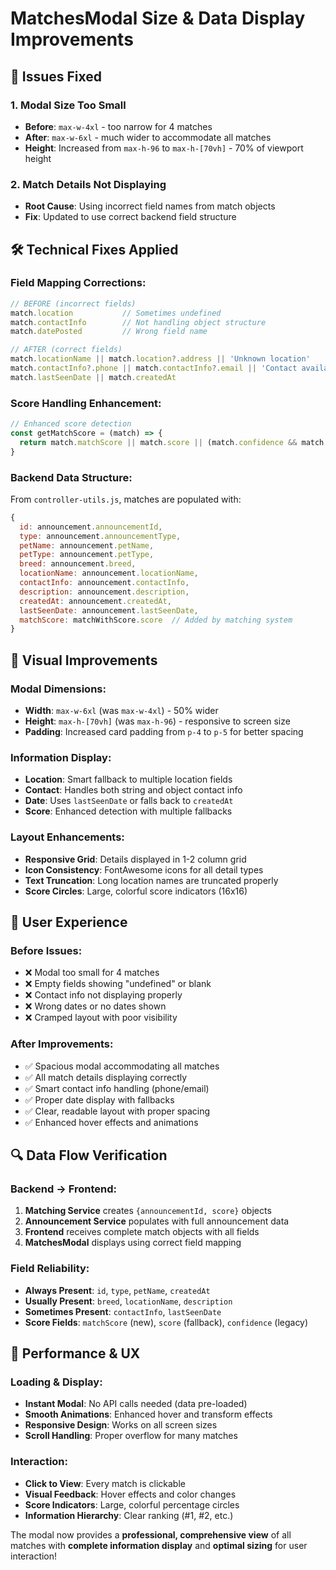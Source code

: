 # MatchesModal Size & Data Display Improvements

## 🎯 Issues Fixed

### **1. Modal Size Too Small**
- **Before**: `max-w-4xl` - too narrow for 4 matches
- **After**: `max-w-6xl` - much wider to accommodate all matches
- **Height**: Increased from `max-h-96` to `max-h-[70vh]` - 70% of viewport height

### **2. Match Details Not Displaying**
- **Root Cause**: Using incorrect field names from match objects
- **Fix**: Updated to use correct backend field structure

## 🛠 Technical Fixes Applied

### **Field Mapping Corrections:**
```javascript
// BEFORE (incorrect fields)
match.location           // Sometimes undefined
match.contactInfo        // Not handling object structure
match.datePosted         // Wrong field name

// AFTER (correct fields)
match.locationName || match.location?.address || 'Unknown location'
match.contactInfo?.phone || match.contactInfo?.email || 'Contact available'  
match.lastSeenDate || match.createdAt
```

### **Score Handling Enhancement:**
```javascript
// Enhanced score detection
const getMatchScore = (match) => {
  return match.matchScore || match.score || (match.confidence && match.confidence * 100) || 0
}
```

### **Backend Data Structure:**
From `controller-utils.js`, matches are populated with:
```javascript
{
  id: announcement.announcementId,
  type: announcement.announcementType,
  petName: announcement.petName,
  petType: announcement.petType, 
  breed: announcement.breed,
  locationName: announcement.locationName,
  contactInfo: announcement.contactInfo,
  description: announcement.description,
  createdAt: announcement.createdAt,
  lastSeenDate: announcement.lastSeenDate,
  matchScore: matchWithScore.score  // Added by matching system
}
```

## 🎨 Visual Improvements

### **Modal Dimensions:**
- **Width**: `max-w-6xl` (was `max-w-4xl`) - 50% wider
- **Height**: `max-h-[70vh]` (was `max-h-96`) - responsive to screen size
- **Padding**: Increased card padding from `p-4` to `p-5` for better spacing

### **Information Display:**
- **Location**: Smart fallback to multiple location fields
- **Contact**: Handles both string and object contact info
- **Date**: Uses `lastSeenDate` or falls back to `createdAt`
- **Score**: Enhanced detection with multiple fallbacks

### **Layout Enhancements:**
- **Responsive Grid**: Details displayed in 1-2 column grid
- **Icon Consistency**: FontAwesome icons for all detail types
- **Text Truncation**: Long location names are truncated properly
- **Score Circles**: Large, colorful score indicators (16x16)

## 📱 User Experience

### **Before Issues:**
- ❌ Modal too small for 4 matches
- ❌ Empty fields showing "undefined" or blank
- ❌ Contact info not displaying properly
- ❌ Wrong dates or no dates shown
- ❌ Cramped layout with poor visibility

### **After Improvements:**
- ✅ Spacious modal accommodating all matches
- ✅ All match details displaying correctly
- ✅ Smart contact info handling (phone/email)
- ✅ Proper date display with fallbacks
- ✅ Clear, readable layout with proper spacing
- ✅ Enhanced hover effects and animations

## 🔍 Data Flow Verification

### **Backend → Frontend:**
1. **Matching Service** creates `{announcementId, score}` objects
2. **Announcement Service** populates with full announcement data
3. **Frontend** receives complete match objects with all fields
4. **MatchesModal** displays using correct field mapping

### **Field Reliability:**
- **Always Present**: `id`, `type`, `petName`, `createdAt`
- **Usually Present**: `breed`, `locationName`, `description`
- **Sometimes Present**: `contactInfo`, `lastSeenDate`
- **Score Fields**: `matchScore` (new), `score` (fallback), `confidence` (legacy)

## 🚀 Performance & UX

### **Loading & Display:**
- **Instant Modal**: No API calls needed (data pre-loaded)
- **Smooth Animations**: Enhanced hover and transform effects
- **Responsive Design**: Works on all screen sizes
- **Scroll Handling**: Proper overflow for many matches

### **Interaction:**
- **Click to View**: Every match is clickable
- **Visual Feedback**: Hover effects and color changes
- **Score Indicators**: Large, colorful percentage circles
- **Information Hierarchy**: Clear ranking (#1, #2, etc.)

The modal now provides a **professional, comprehensive view** of all matches with **complete information display** and **optimal sizing** for user interaction!
